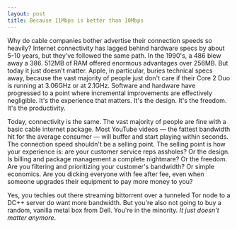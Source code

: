 ```yaml
---
layout: post
title: Because 11Mbps is better than 10Mbps
---
```


Why do cable companies bother advertise their connection speeds so heavily? Internet connectivity has lagged behind hardware specs by about 5-10 years, but they've followed the same path. In the 1990's, a 486 blew away a 386. 512MB of RAM offered enormous advantages over 256MB. But today it just doesn't matter. Apple, in particular, buries technical specs away, because the vast majority of people just don't care if their Core 2 Duo is running at 3.06GHz or at 2.1GHz. Software and hardware have progressed to a point where incremental improvements are effectively negligible. It's the experience that matters. It's the design. It's the freedom. It's the productivity.

Today, connectivity is the same. The vast majority of people are fine with a basic cable internet package. Most YouTube videos — the fattest bandwidth hit for the average consumer — will buffer and start playing within seconds. The connection speed shouldn't be a selling point. The selling point is how your experience is: are your customer service reps assholes? Or the design. Is billing and package management a complete nightmare? Or the freedom. Are you filtering and prioritizing your customer's bandwidth? Or simple economics. Are you dicking everyone with fee after fee, even when someone upgrades their equipment to pay more money to you?

Yes, you techies out there streaming bittorrent over a tunneled Tor node to a DC++ server do want more bandwidth. But you're also not going to buy a random, vanilla metal box from Dell. You're in the minority. *It just doesn't matter anymore*.